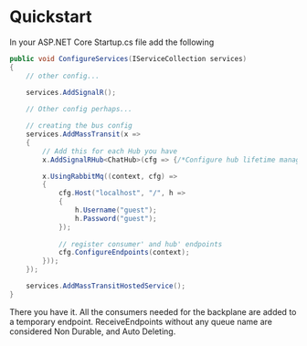 # Quickstart

In your ASP.NET Core Startup.cs file add the following

```csharp
public void ConfigureServices(IServiceCollection services)
{
    // other config...
    
    services.AddSignalR();

    // Other config perhaps...

    // creating the bus config
    services.AddMassTransit(x =>
    {
        // Add this for each Hub you have
        x.AddSignalRHub<ChatHub>(cfg => {/*Configure hub lifetime manager*/});

        x.UsingRabbitMq((context, cfg) =>
        {
            cfg.Host("localhost", "/", h =>
            {
                h.Username("guest");
                h.Password("guest");
            });
          
            // register consumer' and hub' endpoints
            cfg.ConfigureEndpoints(context);
        }));
    });

    services.AddMassTransitHostedService();
}
```

There you have it. All the consumers needed for the backplane are added to a temporary endpoint. ReceiveEndpoints without any queue name are considered Non Durable, and Auto Deleting.
